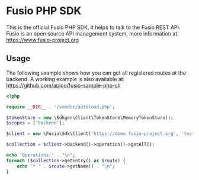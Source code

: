 
# Fusio PHP SDK

This is the official Fusio PHP SDK, it helps to talk to the Fusio REST API.
Fusio is an open source API management system, more information at:
https://www.fusio-project.org

## Usage

The following example shows how you can get all registered routes at the backend.
A working example is also available at: https://github.com/apioo/fusio-sample-php-cli

```php
<?php

require __DIR__ . '/vendor/autoload.php';

$tokenStore = new \Sdkgen\Client\TokenStore\MemoryTokenStore();
$scopes = ['backend'];

$client = new \Fusio\Sdk\Client('https://demo.fusio-project.org', 'test', 'FRsNh1zKCXlB', $scopes, $tokenStore);

$collection = $client->backend()->operation()->getAll();

echo 'Operations:' . "\n";
foreach ($collection->getEntry() as $route) {
    echo '* ' . $route->getName() . "\n";
}

```
